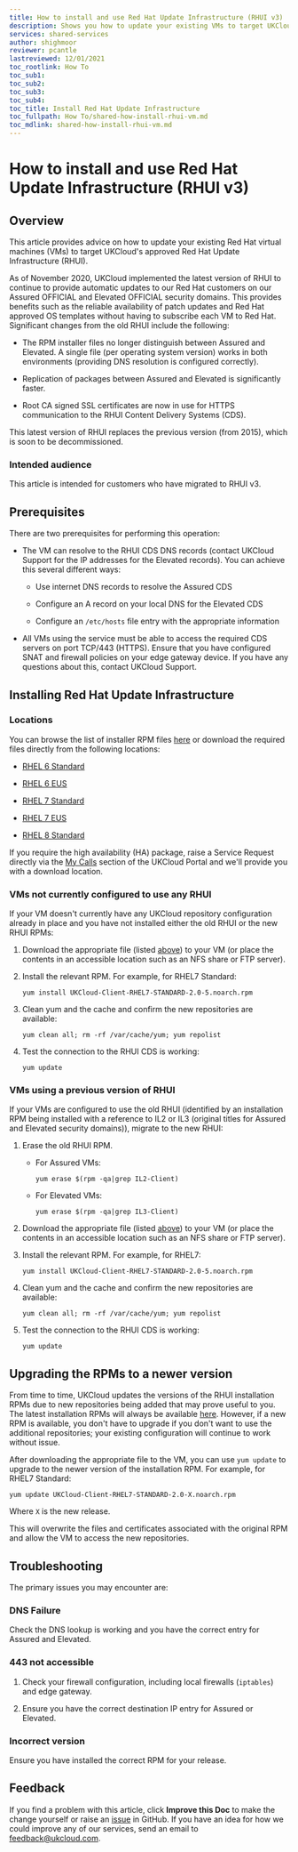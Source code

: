 ```yaml
---
title: How to install and use Red Hat Update Infrastructure (RHUI v3)
description: Shows you how to update your existing VMs to target UKCloud's approved Red Hat Update Infrastructure (RHUI) v3
services: shared-services
author: shighmoor
reviewer: pcantle
lastreviewed: 12/01/2021
toc_rootlink: How To
toc_sub1: 
toc_sub2:
toc_sub3:
toc_sub4:
toc_title: Install Red Hat Update Infrastructure
toc_fullpath: How To/shared-how-install-rhui-vm.md
toc_mdlink: shared-how-install-rhui-vm.md
---
```


# How to install and use Red Hat Update Infrastructure (RHUI v3)

## Overview

This article provides advice on how to update your existing Red Hat virtual machines (VMs) to target UKCloud's approved Red Hat Update Infrastructure (RHUI).

As of November 2020, UKCloud implemented the latest version of RHUI to continue to provide automatic updates to our Red Hat customers on our Assured OFFICIAL and Elevated OFFICIAL security domains. This provides benefits such as the reliable availability of patch updates and Red Hat approved OS templates without having to subscribe each VM to Red Hat. Significant changes from the old RHUI include the following:

- The RPM installer files no longer distinguish between Assured and Elevated. A single file (per operating system version) works in both environments (providing DNS resolution is configured correctly).

- Replication of packages between Assured and Elevated is significantly faster.

- Root CA signed SSL certificates are now in use for HTTPS communication to the RHUI Content Delivery Systems (CDS).

This latest version of RHUI replaces the previous version (from 2015), which is soon to be decommissioned.

### Intended audience

This article is intended for customers who have migrated to RHUI v3.

## Prerequisites

There are two prerequisites for performing this operation:

- The VM can resolve to the RHUI CDS DNS records (contact UKCloud Support for the IP addresses for the Elevated records). You can achieve this several different ways:

  - Use internet DNS records to resolve the Assured CDS

  - Configure an A record on your local DNS for the Elevated CDS

  - Configure an `/etc/hosts` file entry with the appropriate information

- All VMs using the service must be able to access the required CDS servers on port TCP/443 (HTTPS). Ensure that you have configured SNAT and firewall policies on your edge gateway device. If you have any questions about this, contact UKCloud Support.

## Installing Red Hat Update Infrastructure

### Locations

You can browse the list of installer RPM files [here](https://rh-cds.ukcloud.com/redhat/client_rpms/) or download the required files directly from the following locations:

- [RHEL 6 Standard](https://rh-cds.ukcloud.com/redhat/client_rpms/UKCloud-Client-RHEL6-STANDARD-2.0-3.noarch.rpm)

- [RHEL 6 EUS](https://rh-cds.ukcloud.com/redhat/client_rpms/UKCloud-Client-RHEL6-EUS-2.0-2.noarch.rpm)

- [RHEL 7 Standard](https://rh-cds.ukcloud.com/redhat/client_rpms/UKCloud-Client-RHEL7-STANDARD-2.0-5.noarch.rpm)

- [RHEL 7 EUS](https://rh-cds.ukcloud.com/redhat/client_rpms/UKCloud-Client-RHEL7-EUS-2.0-2.noarch.rpm)

- [RHEL 8 Standard](https://rh-cds.ukcloud.com/redhat/client_rpms/UKCloud-Client-RHEL8-STANDARD-2.0-3.noarch.rpm)

If you require the high availability (HA) package, raise a Service Request directly via the [My Calls](https://portal.skyscapecloud.com/support/ivanti) section of the UKCloud Portal and we'll provide you with a download location.

### VMs not currently configured to use any RHUI

If your VM doesn't currently have any UKCloud repository configuration already in place and you have not installed either the old RHUI or the new RHUI RPMs:

1. Download the appropriate file (listed [above](#locations)) to your VM (or place the contents in an accessible location such as an NFS share or FTP server).

2. Install the relevant RPM. For example, for RHEL7 Standard:

    `yum install UKCloud-Client-RHEL7-STANDARD-2.0-5.noarch.rpm`

3. Clean yum and the cache and confirm the new repositories are available:

    `yum clean all; rm -rf /var/cache/yum; yum repolist`

4. Test the connection to the RHUI CDS is working:

    `yum update`

### VMs using a previous version of RHUI

If your VMs are configured to use the old RHUI (identified by an installation RPM being installed with a reference to IL2 or IL3 (original titles for Assured and Elevated security domains)), migrate to the new RHUI:

1. Erase the old RHUI RPM.

    - For Assured VMs:

      `yum erase $(rpm -qa|grep IL2-Client)`
    
    - For Elevated VMs:
  
      `yum erase $(rpm -qa|grep IL3-Client)`

2. Download the appropriate file (listed [above](#locations)) to your VM (or place the contents in an accessible location such as an NFS share or FTP server).

3. Install the relevant RPM. For example, for RHEL7:

    `yum install UKCloud-Client-RHEL7-STANDARD-2.0-5.noarch.rpm`

4. Clean yum and the cache and confirm the new repositories are available:

    `yum clean all; rm -rf /var/cache/yum; yum repolist`

5. Test the connection to the RHUI CDS is working:

    `yum update`

## Upgrading the RPMs to a newer version

From time to time, UKCloud updates the versions of the RHUI installation RPMs due to new repositories being added that may prove useful to you. The latest installation RPMs will always be available [here](https://rh-cds.ukcloud.com/redhat/client_rpms/). However, if a new RPM is available, you don't have to upgrade if you don't want to use the additional repositories; your existing configuration will continue to work without issue.

After downloading the appropriate file to the VM, you can use `yum update` to upgrade to the newer version of the installation RPM. For example, for RHEL7 Standard:

`yum update UKCloud-Client-RHEL7-STANDARD-2.0-X.noarch.rpm`

 Where `X` is the new release.
 
 This will overwrite the files and certificates associated with the original RPM and allow the VM to access the new repositories.

## Troubleshooting

The primary issues you may encounter are:

### DNS Failure

Check the DNS lookup is working and you have the correct entry for Assured and Elevated.

### 443 not accessible

1. Check your firewall configuration, including local firewalls (`iptables`) and edge gateway.

2. Ensure you have the correct destination IP entry for Assured or Elevated.

### Incorrect version

Ensure you have installed the correct RPM for your release.

## Feedback

If you find a problem with this article, click **Improve this Doc** to make the change yourself or raise an [issue](https://github.com/UKCloud/documentation/issues) in GitHub. If you have an idea for how we could improve any of our services, send an email to <feedback@ukcloud.com>.
